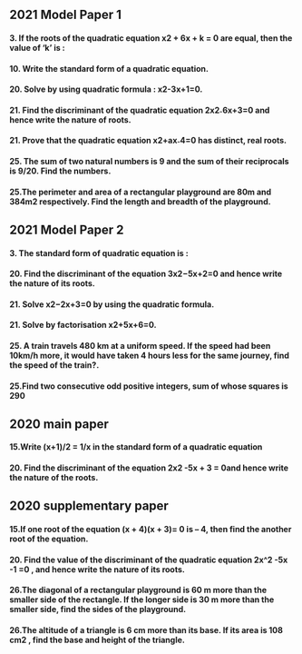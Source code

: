 ## 2021 Model Paper 1
#### 3. If the roots of the quadratic equation x2 + 6x + k = 0 are equal, then the value of ‘k’ is :
#### 10. Write the standard form of a quadratic equation.
#### 20. Solve by using quadratic formula : x2-3x+1=0.
#### 21. Find the discriminant of the quadratic equation 2x2˗6x+3=0 and hence write the nature of roots.
#### 21. Prove that the quadratic equation x2+ax˗4=0 has distinct, real roots.
#### 25. The sum of two natural numbers is 9 and the sum of their reciprocals is 9/20. Find the numbers.
#### 25.The perimeter and area of a rectangular playground are 80m and 384m2 respectively. Find the length and breadth of the playground.

## 2021 Model Paper 2
#### 3. The standard form of quadratic equation is :
#### 20. Find the discriminant of the equation 3x2−5x+2=0 and hence write the nature of its roots.
#### 21. Solve x2−2x+3=0 by using the quadratic formula.
#### 21. Solve by factorisation x2+5x+6=0.
#### 25. A train travels 480 km at a uniform speed. If the speed had been 10km/h more, it would have taken 4 hours less for the same journey, find the speed of the train?.
#### 25.Find two consecutive odd positive integers, sum of whose squares is 290

## 2020 main paper
#### 15.Write (x+1)/2 = 1/x in the standard form of a quadratic equation
#### 20. Find the discriminant of the equation 2x2 -5x + 3 = 0and hence write the nature of the roots.

## 2020 supplementary paper
#### 15.If one root of the equation (x + 4)(x + 3)= 0 is – 4, then find the another root of the equation.
#### 20. Find the value of the discriminant of the quadratic equation 2x^2 -5x -1 =0 , and hence write the nature of its roots.
#### 26.The diagonal of a rectangular playground is 60 m more than the smaller side of the rectangle. If the longer side is 30 m more than the smaller side, find the sides of the playground.
#### 26.The altitude of a triangle is 6 cm more than its base. If its area is 108 cm2 , find the base and height of the triangle.
